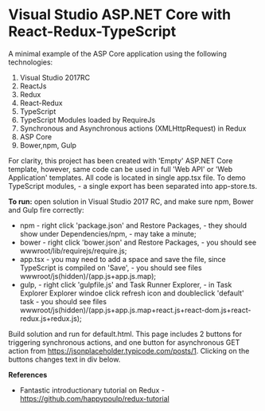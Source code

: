 # Visual Studio ASP.NET Core with React-Redux-TypeScript

A minimal example of the ASP Core application using the following technologies:

1. Visual Studio 2017RC
2. ReactJs
3. Redux
4. React-Redux
5. TypeScript
6. TypeScript Modules loaded by RequireJs
7. Synchronous and Asynchronous actions (XMLHttpRequest) in Redux
8. ASP Core
8. Bower,npm, Gulp

For clarity, this project has been created with 'Empty' ASP.NET Core template, however, same code can be used in full 'Web API' or 'Web Application' templates. All code is located in single app.tsx file. To demo TypeScript modules, - a single export has been separated into app-store.ts.

**To run:** open solution in Visual Studio 2017 RC, and make sure npm, Bower and Gulp fire correctly:
  - npm - right click 'package.json' and Restore Packages, - they should show under Dependencies/npm, - may take a minute;
  - bower - right click 'bower.json' and Restore Packages, - you should see wwwroot/lib/requirejs/require.js;
  - app.tsx - you may need to add a space and save the file, since TypeScript is compiled on 'Save', - you should see files wwwroot/js(hidden)/(app.js+app.js.map);
  - gulp, - right click 'gulpfile.js' and Task Runner Explorer, - in Task Explorer Explorer windoe click refresh icon and doubleclick 'default' task - you should see files wwwroot/js(hidden)/(app.js+app.js.map+react.js+react-dom.js+react-redux.js+redux.js);
 
 Build solution and run for default.html. This page includes 2 buttons for triggering synchronous actions, and one button for asynchronous GET action from https://jsonplaceholder.typicode.com/posts/1. Clicking on the buttons changes text in div below.

**References**
 - Fantastic introductionary tutorial on Redux - https://github.com/happypoulp/redux-tutorial
